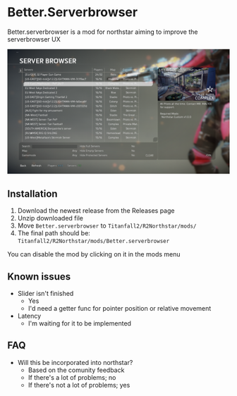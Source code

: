 # Better.Serverbrowser

Better.serverbrowser is a mod for northstar aiming to improve the serverbrowser UX

![preview image](https://github.com/F1F7Y/Better.Serverbrowser/blob/main/preview.jpg)

## Installation
1. Download the newest release from the Releases page
1. Unzip downloaded file
1. Move `Better.serverbrowser` to `Titanfall2/R2Northstar/mods/`
1. The final path should be: `Titanfall2/R2Northstar/mods/Better.serverbrowser`

You can disable the mod by clicking on it in the mods menu

## Known issues
- Slider isn't finished
  - Yes
  - I'd need a getter func for pointer position or relative movement
- Latency
  - I'm waiting for it to be implemented

## FAQ
- Will this be incorporated into northstar?
  - Based on the comunity feedback
  - If there's a lot of problems; no
  - If there's not a lot of problems; yes
